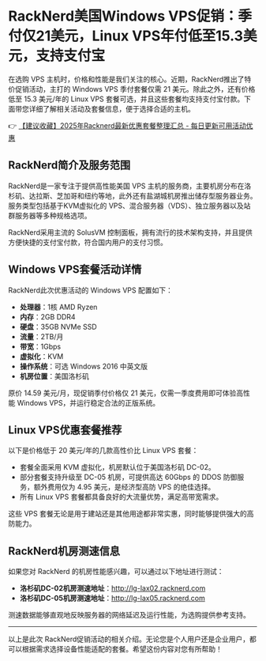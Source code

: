 # RackNerd美国Windows VPS促销：季付仅21美元，Linux VPS年付低至15.3美元，支持支付宝

在选购 VPS 主机时，价格和性能是我们关注的核心。近期，RackNerd推出了特价促销活动，主打的 Windows VPS 季付套餐仅需 21 美元。除此之外，还有价格低至 15.3 美元/年的 Linux VPS 套餐可选，并且这些套餐均支持支付宝付款。下面带您详细了解相关活动及套餐信息，便于选择合适的主机。

👉 [【建议收藏】2025年Racknerd最新优惠套餐整理汇总 - 每日更新可用活动优惠](https://bit.ly/Rack_Nerd)

## RackNerd简介及服务范围

RackNerd是一家专注于提供高性能美国 VPS 主机的服务商，主要机房分布在洛杉矶、达拉斯、芝加哥和纽约等地，此外还有盐湖城机房推出储存型服务器业务。服务类型包括基于KVM虚拟化的 VPS、混合服务器（VDS）、独立服务器以及站群服务器等多种规格选项。

RackNerd采用主流的 SolusVM 控制面板，拥有流行的技术架构支持，并且提供方便快捷的支付宝付款，符合国内用户的支付习惯。

## Windows VPS套餐活动详情

RackNerd此次优惠活动的 Windows VPS 配置如下：
- **处理器**：1核 AMD Ryzen
- **内存**：2GB DDR4
- **硬盘**：35GB NVMe SSD
- **流量**：2TB/月
- **带宽**：1Gbps
- **虚拟化**：KVM
- **操作系统**：可选 Windows 2016 中英文版
- **机房位置**：美国洛杉矶

原价 14.59 美元/月，现促销季付价格仅 21 美元，仅需一季度费用即可体验高性能 Windows VPS，并运行稳定合法的正版系统。

## Linux VPS优惠套餐推荐

以下是价格低于 20 美元/年的几款高性价比 Linux VPS 套餐：
- 套餐全面采用 KVM 虚拟化，机房默认位于美国洛杉矶 DC-02。
- 部分套餐支持升级至 DC-05 机房，可提供高达 60Gbps 的 DDOS 防御服务，额外费用仅为 4.95 美元，是经济型高防 VPS 的绝佳选择。
- 所有 Linux VPS 套餐都具备良好的大流量优势，满足高带宽需求。

这些 VPS 套餐无论是用于建站还是其他用途都非常实惠，同时能够提供强大的高防能力。

## RackNerd机房测速信息

如果您对 RackNerd 的机房性能感兴趣，可以通过以下地址进行测试：
- **洛杉矶DC-02机房测速地址**：http://lg-lax02.racknerd.com
- **洛杉矶DC-05机房测速地址**：http://lg-lax05.racknerd.com

测速数据能够直观地反映服务器的网络延迟及运行性能，为选购提供参考支持。

---

以上是此次 RackNerd促销活动的相关介绍。无论您是个人用户还是企业用户，都可以根据需求选择设备性能适配的套餐。希望这份内容对您有所帮助！